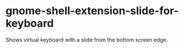 # gnome-shell-extension-slide-for-keyboard
Shows virtual keyboard with a slide from the bottom screen edge.

